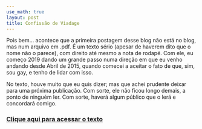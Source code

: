```yaml
---
use_math: true
layout: post
title: Confissão de Viadage
---
```


Pois bem... acontece que a primeira postagem desse blog não está no blog, mas
num arquivo em .pdf. É um texto sério (apesar de haverem dito que o nome não
o parece), com direito até mesmo a nota de rodapé. Com ele, eu começo 2019
dando um grande passo numa direção em que eu venho andando desde Abril de
2015, quando comecei a aceitar o fato de que, sim, sou gay, e tenho de lidar
com isso.

No texto, houve muito que eu quis dizer; mas que achei prudente deixar para
uma próxima publicação. Com sorte, ele não ficou longo demais, a ponto de
ninguém ler. Com sorte, haverá algum público que o lerá e concordará comigo.

### [Clique aqui para acessar o texto](https://drive.google.com/file/d/1WQRs9_NqsrlwLHZplDX5geXvbRqjSkbU/view?usp=sharing)

